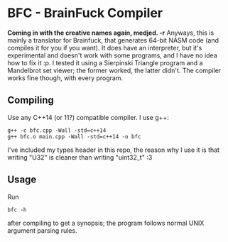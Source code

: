 # BFC - BrainFuck Compiler

<strong>Coming in with the creative names again, medjed. -r</strong>
Anyways, this is mainly a translator for Brainfuck, that
generates 64-bit NASM code (and compiles it for you if you want). It does
have an interpreter, but it's experimental and doesn't work
with some programs, and I have no idea how to fix it :p. I tested it
using a Sierpinski Triangle program and a Mandelbrot set viewer;
the former worked, the latter didn't.
The compiler works fine though, with every program.<br />

## Compiling
Use any C++14 (or 11?) compatible compiler.
I use g++:
```
g++ -c bfc.cpp -Wall -std=c++14
g++ bfc.o main.cpp -Wall -std=c++14 -o bfc
```
I've included my types header in this repo, the reason why I use it is
that writing "U32" is cleaner than writing "uint32_t" :3<br />

## Usage

Run
```
bfc -h
```
after compiling to get a synopsis; the program follows normal UNIX
argument parsing rules.
